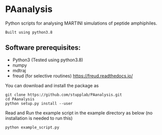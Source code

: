 # PAanalysis

Python scripts for analysing MARTINI simulations of peptide amphiphiles.

    Built using python3.8


## Software prerequisites:
- Python3 (Tested using python3.8)
- numpy
- mdtraj
- freud (for selective routines) https://freud.readthedocs.io/

You can download and install the package as
    
    git clone https://github.com/stupplab/PAanalysis.git
    cd PAanalysis
    python setup.py install --user

Read and Run the example script in the example directory as below (no installation is needed to run this)
```bash
python example_script.py
```